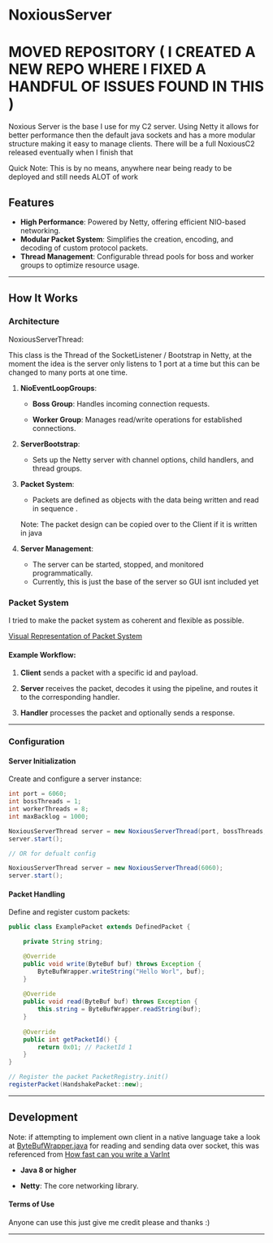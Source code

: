 # NoxiousServer

# MOVED REPOSITORY ( I CREATED A NEW REPO WHERE I FIXED A HANDFUL OF ISSUES FOUND IN THIS )


Noxious Server is the base I use for my C2 server. Using Netty it allows for better performance then the default java sockets and has a more modular structure making it easy to manage clients. There will be a full NoxiousC2 released eventually when I finish that

Quick Note: This is by no means, anywhere near being ready to be deployed and still needs ALOT of work

## Features

- **High Performance**: Powered by Netty, offering efficient NIO-based networking.
- **Modular Packet System**: Simplifies the creation, encoding, and decoding of custom protocol packets.
- **Thread Management**: Configurable thread pools for boss and worker groups to optimize resource usage.

---

## How It Works

### Architecture

NoxiousServerThread:

This class is the Thread of the SocketListener / Bootstrap in Netty, at the moment the idea is the server only listens to 1 port at a time but this can be changed to many ports at one time.

1. **NioEventLoopGroups**:

    - **Boss Group**: Handles incoming connection requests.

    - **Worker Group**: Manages read/write operations for established connections.


2. **ServerBootstrap**:

    - Sets up the Netty server with channel options, child handlers, and thread groups.


3. **Packet System**:

    - Packets are defined as objects with the data being written and read in sequence .

    Note: The packet design can be copied over to the Client if it is written in java


4. **Server Management**:

    - The server can be started, stopped, and monitored programmatically.
    - Currently, this is just the base of the server so GUI isnt included yet


### Packet System

I tried to make the packet system as coherent and flexible as possible.

[Visual Representation of Packet System](https://raw.githubusercontent.com/0xC-Dev/Noxious-Server/refs/heads/master/ssph.png)


#### Example Workflow:

1. **Client** sends a packet with a specific id and payload.

2. **Server** receives the packet, decodes it using the pipeline, and routes it to the corresponding handler.

3. **Handler** processes the packet and optionally sends a response.

---


### Configuration

#### Server Initialization

Create and configure a server instance:

```java
int port = 6060;
int bossThreads = 1;
int workerThreads = 8;
int maxBacklog = 1000;

NoxiousServerThread server = new NoxiousServerThread(port, bossThreads, workerThreads, maxBacklog);
server.start();

// OR for defualt config

NoxiousServerThread server = new NoxiousServerThread(6060);
server.start();
```

#### Packet Handling

Define and register custom packets:

```java
public class ExamplePacket extends DefinedPacket {  

    private String string;

    @Override  
    public void write(ByteBuf buf) throws Exception {  
	    ByteBufWrapper.writeString("Hello Worl", buf);
    }  
  
    @Override  
    public void read(ByteBuf buf) throws Exception {  
		this.string = ByteBufWrapper.readString(buf);
    }
    
    @Override  
    public int getPacketId() {  
        return 0x01; // PacketId 1  
    }  
}

// Register the packet PacketRegistry.init()
registerPacket(HandshakePacket::new);
```

---

## Development

Note: if attempting to implement own client in a native language take a look at [ByteBufWrapper.java](https://github.com/0xC-Dev/Noxious-Server/blob/af2717b15c47cdc412ec924851135d12d3f8810a/src/main/java/org/noxious/netty/bytebuf/ByteBufWrapper.java#L11) for reading and sending data over socket, this was referenced from [How fast can you write a VarInt](https://steinborn.me/posts/performance/how-fast-can-you-write-a-varint/)


- **Java 8 or higher**

- **Netty**: The core networking library.

#### Terms of Use
Anyone can use this just give me credit please and thanks :)

---
